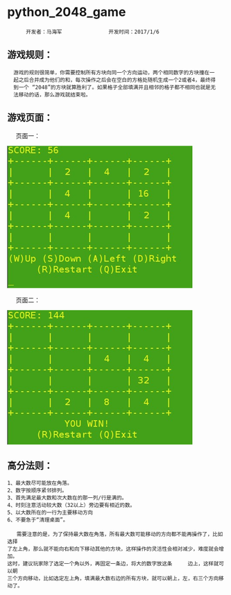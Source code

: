 # python_2048_game

          开发者：马海军               开发时间：2017/1/6

## 游戏规则：

      游戏的规则很简单，你需要控制所有方块向同一个方向运动，两个相同数字的方块撞在一
      起之后合并成为他们的和，每次操作之后会在空白的方格处随机生成一个2或者4，最终得
      到一个 “2048”的方块就算胜利了。如果格子全部填满并且相邻的格子都不相同也就是无
      法移动的话，那么游戏就结束啦。

## 游戏页面：

      页面一：

![游戏页面](https://github.com/HaijunMa/python_2048_game/blob/master/1.jpg)

      页面二：
      
![游戏页面](https://github.com/HaijunMa/python_2048_game/blob/master/2.jpg)

## 高分法则：

    1、最大数尽可能放在角落。
    2、数字按顺序紧邻排列。
    3、首先满足最大数和次大数在的那一列/行是满的。
    4、时刻注意活动较大数（32以上）旁边要有相近的数。
    5、以大数所在的一行为主要移动方向
    6、不要急于“清理桌面”。

       需要注意的是，为了保持最大数在角落，所有最大数可能移动的方向都不能再操作了，比如选择
    了左上角，那么就不能向右和向下移动其他的方块，这样操作的灵活性会相对减少，难度就会增加。
    这时，建议玩家除了选定一个角以外，再固定一条边，将大的数字放这条     边上，这样就可以朝
    三个方向移动，比如选定左上角，填满最大数右边的所有方块，就可以朝上，左，右三个方向移动了。
